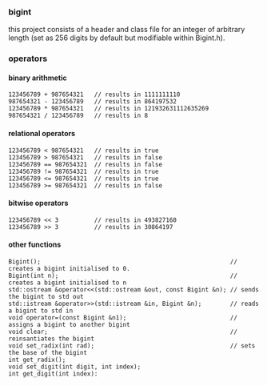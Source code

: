 ### bigint
  this project consists of a header and class file for an integer of arbitrary length (set as 256 digits by default but modifiable within Bigint.h). 
  
### operators

#### binary arithmetic
```
123456789 + 987654321   // results in 1111111110
987654321 - 123456789   // results in 864197532
123456789 * 987654321   // results in 121932631112635269
987654321 / 123456789   // results in 8
```

#### relational operators
```
123456789 < 987654321   // results in true
123456789 > 987654321   // results in false
123456789 == 987654321  // results in false
123456789 != 987654321  // results in true
123456789 <= 987654321  // results in true
123456789 >= 987654321  // results in false
```

#### bitwise operators
```
123456789 << 3          // results in 493827160
123456789 >> 3          // results in 30864197
```

#### other functions
```
Bigint();                                                     // creates a bigint initialised to 0.
Bigint(int n);                                                // creates a bigint initialised to n
std::ostream &operator<<(std::ostream &out, const Bigint &n); // sends the bigint to std out
std::istream &operator>>(std::istream &in, Bigint &n);        // reads a bigint to std in
void operator=(const Bigint &n1);                             // assigns a bigint to another bigint
void clear;                                                   // reinsantiates the bigint
void set_radix(int rad);                                      // sets the base of the bigint
int get_radix();
void set_digit(int digit, int index);
int get_digit(int index):
```
